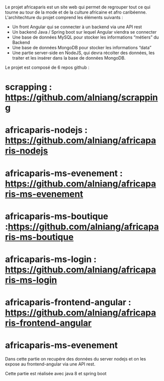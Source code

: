 Le projet africaparis est un site web qui permet de regrouper tout ce qui tourne au tour de la mode et de la culture africaine et afro caribéenne. 
L'architechture du projet comprend les éléments suivants :
- Un front Angular qui se connecter à un backend via une API rest
- Un backend Java / Spring boot sur lequel Angular viendra se connecter
- Une base de données MySQL pour stocker les informations “métiers” du Backend
- Une base de données MongoDB pour stocker les informations “data”
- Une partie server-side en NodeJS, qui devra récolter des données, les traiter et les insérer dans la base de données MongoDB.

Le projet est composé de 6 repos github :

# scrapping : https://github.com/alniang/scrapping
# africaparis-nodejs : https://github.com/alniang/africaparis-nodejs
# africaparis-ms-evenement : https://github.com/alniang/africaparis-ms-evenement
# africaparis-ms-boutique :https://github.com/alniang/africaparis-ms-boutique
# africaparis-ms-login : https://github.com/alniang/africaparis-ms-login
# africaparis-frontend-angular : https://github.com/alniang/africaparis-frontend-angular


   # africaparis-ms-evenement #
Dans cette partie on recupére des données du server nodejs et on les expose au frontend-angular via une API rest.
  
Cette partie est réalisée avec java 8 et spring boot